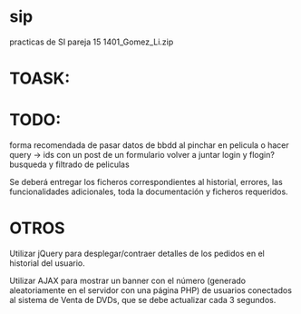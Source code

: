 # sip
practicas de SI
pareja 15
1401_Gomez_Li.zip

# TOASK:


# TODO:
forma recomendada de pasar datos de bbdd al pinchar en pelicula o hacer query -> ids con un post de un formulario
volver a juntar login y flogin?
busqueda y filtrado de peliculas

Se deberá entregar los ficheros correspondientes al historial, errores, las
funcionalidades adicionales, toda la documentación y ficheros requeridos.

# OTROS
Utilizar jQuery para desplegar/contraer detalles de los pedidos en el historial del usuario.

Utilizar AJAX para mostrar un banner con el número (generado aleatoriamente en el servidor con
una página PHP) de usuarios conectados al sistema de Venta de DVDs, que se debe actualizar cada
3 segundos.